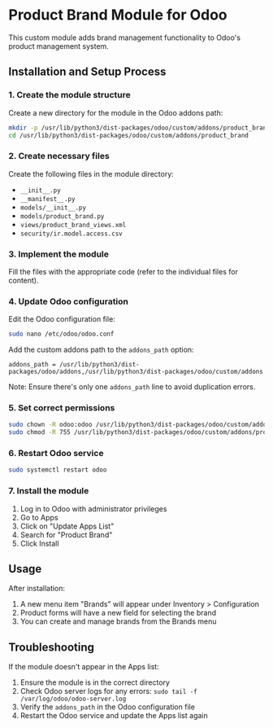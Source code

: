 # Product Brand Module for Odoo

This custom module adds brand management functionality to Odoo's product management system.

## Installation and Setup Process

### 1. Create the module structure

Create a new directory for the module in the Odoo addons path:

```bash
mkdir -p /usr/lib/python3/dist-packages/odoo/custom/addons/product_brand
cd /usr/lib/python3/dist-packages/odoo/custom/addons/product_brand
```

### 2. Create necessary files

Create the following files in the module directory:

- `__init__.py`
- `__manifest__.py`
- `models/__init__.py`
- `models/product_brand.py`
- `views/product_brand_views.xml`
- `security/ir.model.access.csv`

### 3. Implement the module

Fill the files with the appropriate code (refer to the individual files for content).

### 4. Update Odoo configuration

Edit the Odoo configuration file:

```bash
sudo nano /etc/odoo/odoo.conf
```

Add the custom addons path to the `addons_path` option:

```
addons_path = /usr/lib/python3/dist-packages/odoo/addons,/usr/lib/python3/dist-packages/odoo/custom/addons
```

Note: Ensure there's only one `addons_path` line to avoid duplication errors.

### 5. Set correct permissions

```bash
sudo chown -R odoo:odoo /usr/lib/python3/dist-packages/odoo/custom/addons/product_brand
sudo chmod -R 755 /usr/lib/python3/dist-packages/odoo/custom/addons/product_brand
```

### 6. Restart Odoo service

```bash
sudo systemctl restart odoo
```

### 7. Install the module

1. Log in to Odoo with administrator privileges
2. Go to Apps
3. Click on "Update Apps List"
4. Search for "Product Brand"
5. Click Install

## Usage

After installation:

1. A new menu item "Brands" will appear under Inventory > Configuration
2. Product forms will have a new field for selecting the brand
3. You can create and manage brands from the Brands menu

## Troubleshooting

If the module doesn't appear in the Apps list:
1. Ensure the module is in the correct directory
2. Check Odoo server logs for any errors: `sudo tail -f /var/log/odoo/odoo-server.log`
3. Verify the `addons_path` in the Odoo configuration file
4. Restart the Odoo service and update the Apps list again
